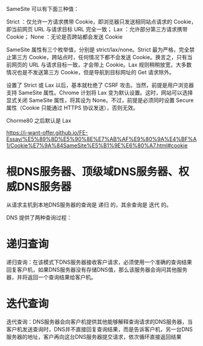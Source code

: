 SameSite 可以有下面三种值：

Strict ：仅允许一方请求携带 Cookie，即浏览器只发送相同站点请求的 Cookie，即当前网页 URL 与请求目标 URL 完全一致；
Lax ：允许部分第三方请求携带 Cookie；
None ：无论是否跨站都会发送 Cookie

SameSite 属性有三个枚举值，分别是 strict/lax/none。Strict 最为严格，完全禁止第三方 Cookie，跨站点时，任何情况下都不会发送 Cookie。换言之，只有当前网页的 URL 与请求目标一致，才会带上 Cookie。Lax 规则稍稍放宽，大多数情况也是不发送第三方 Cookie，但是导航到目标网址的 Get 请求除外。

设置了 Strict 或 Lax 以后，基本就杜绝了 CSRF 攻击。当然，前提是用户浏览器支持 SameSite 属性。Chrome 计划将 Lax 变为默认设置。这时，网站可以选择显式关闭 SameSite 属性，将其设为 None。不过，前提是必须同时设置 Secure 属性（Cookie 只能通过 HTTPS 协议发送），否则无效。

Chorme80 之后默认是 Lax

https://i-want-offer.github.io/FE-Essay/%E5%89%8D%E5%90%8E%E7%AB%AF%E9%80%9A%E4%BF%A1/Cookie%E7%9A%84SameSite%E5%B1%9E%E6%80%A7.html#cookie


# 根DNS服务器、顶级域DNS服务器、权威DNS服务器

从请求主机到本地DNS服务器的查询是 递归 的，其余查询是 迭代 的。

DNS 提供了两种查询过程：

# 递归查询
递归查询：在该模式下DNS服务器接收客户请求，必须使用一个准确的查询结果回复客户机，如果DNS服务器没有存储DNS值，那么该服务器会询问其他服务器，并将返回一个查询结果给客户机。

# 迭代查询
迭代查询：DNS服务器会向客户机提供其他能够解释查询请求的DNS服务器，当客户机发送查询时，DNS并不直接回复查询结果，而是告诉客户机，另一台DNS服务器的地址，客户再向这台DNS服务器提交请求，依次循环直接返回结果
